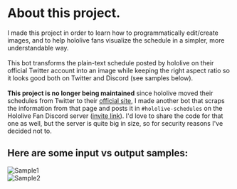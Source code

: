 # About this project.
I made this project in order to learn how to programmatically edit/create images, and to help hololive fans visualize the schedule in a simpler, more understandable way.</br></br>
This bot transforms the plain-text schedule posted by hololive on their official Twitter account into an image while keeping the right aspect ratio so it looks good both on Twitter and Discord (see samples below).
</br></br>
**This project is no longer being maintained** since hololive moved their schedules from Twitter to their [official site](https://schedule.hololive.tv/), I made another bot that scraps the information from that page and posts it in `#hololive-schedules` on the Hololive Fan Discord server ([invite link](https://discord.com/invite/holofans)). I'd love to share the code for that one as well, but the server is quite big in size, so for security reasons I've decided not to.

## Here are some input vs output samples:
![Sample1](https://user-images.githubusercontent.com/24983230/133311789-68fd436e-1a78-45f7-a963-0eda940f1652.png)</br>
![Sample2](https://user-images.githubusercontent.com/24983230/133313025-ce8c7ddf-3176-4820-b828-4bd13a12186f.png)
